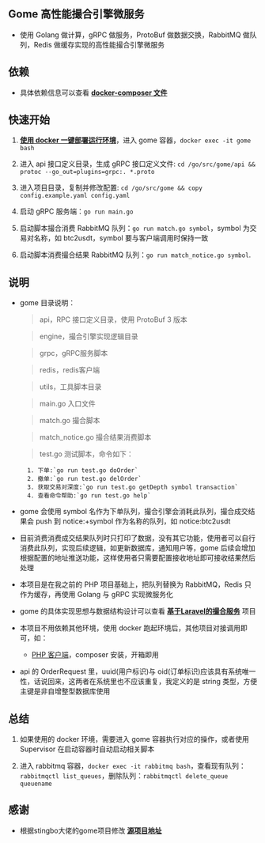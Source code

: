 ## Gome 高性能撮合引擎微服务

- 使用 Golang 做计算，gRPC 做服务，ProtoBuf 做数据交换，RabbitMQ 做队列，Redis 做缓存实现的高性能撮合引擎微服务

## 依赖

- 具体依赖信息可以查看 **[docker-composer 文件](https://github.com/stingbo/gome-docker/blob/master/docker-compose.example.yml)**

## 快速开始

1. **[使用 docker 一键部署运行环境](https://github.com/stingbo/gome-docker)**，进入 gome 容器，`docker exec -it gome bash`

2. 进入 api 接口定义目录，生成 gRPC 接口定义文件: `cd /go/src/gome/api && protoc --go_out=plugins=grpc:. *.proto`

3. 进入项目目录，复制并修改配置: `cd /go/src/gome && copy config.example.yaml config.yaml`

4. 启动 gRPC 服务端：`go run main.go`

5. 启动脚本撮合消费 RabbitMQ 队列：`go run match.go symbol`，symbol 为交易对名称，如 btc2usdt，symbol 要与客户端调用时保持一致

6. 启动脚本消费撮合结果 RabbitMQ 队列：`go run match_notice.go symbol`.

## 说明

* gome 目录说明：
  > api，RPC 接口定义目录，使用 ProtoBuf 3 版本

  > engine，撮合引擎实现逻辑目录

  > grpc，gRPC服务脚本

  > redis，redis客户端

  > utils，工具脚本目录

  > main.go 入口文件

  > match.go 撮合脚本

  > match_notice.go 撮合结果消费脚本

  > test.go 测试脚本，命令如下：

        1. 下单:`go run test.go doOrder`
        2. 撤单:`go run test.go delOrder`
        3. 获取交易对深度:`go run test.go getDepth symbol transaction`
        4. 查看命令帮助:`go run test.go help`

* gome 会使用 symbol 名作为下单队列，撮合引擎会消耗此队列，撮合成交结果会 push 到 notice:+symbol 作为名称的队列，如 notice:btc2usdt

* 目前消费消费成交结果队列时只打印了数据，没有其它功能，使用者可以自行消费此队列，实现后续逻辑，如更新数据库，通知用户等，gome 后续会增加根据配置的地址推送功能，这样使用者只需要配置接收地址即可接收结果然后处理

* 本项目是在我之前的 PHP 项目基础上，把队列替换为 RabbitMQ，Redis 只作为缓存，再使用 Golang 与 gRPC 实现微服务化

* gome 的具体实现思想与数据结构设计可以查看 **[基于Laravel的撮合服务](https://github.com/stingbo/mengine)** 项目

* 本项目不用依赖其他环境，使用 docker 跑起环境后，其他项目对接调用即可，如：
  - [PHP 客户端](https://github.com/stingbo/php-gome)，composer 安装，开箱即用

* api 的 OrderRequest 里，uuid(用户标识)与 oid(订单标识)应该具有系统唯一性，话说回来，这两者在系统里也不应该重复，我定义的是 string 类型，方便主键是非自增整型数据库使用

## 总结

1. 如果使用的 docker 环境，需要进入 gome 容器执行对应的操作，或者使用 Supervisor 在启动容器时自动启动相关脚本

2. 进入 rabbitmq 容器，`docker exec -it rabbitmq bash`，查看现有队列：`rabbitmqctl list_queues`，删除队列：`rabbitmqctl delete_queue queuename`

## 感谢

- 根据stingbo大佬的gome项目修改 **[源项目地址](https://github.com/stingbo/gome)**